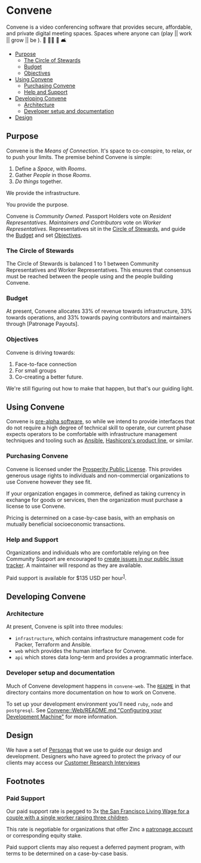 # Convene <!-- omit in toc -->

Convene is a video conferencing software that provides secure, affordable, and private digital meeting spaces.
Spaces where anyone can (play || work || grow || be ). 🎲 👩‍💻 🌱 🛋️

- [Purpose](#purpose)
  - [The Circle of Stewards](#the-circle-of-stewards)
  - [Budget](#budget)
  - [Objectives](#objectives)
- [Using Convene](#using-convene)
  - [Purchasing Convene](#purchasing-convene)
  - [Help and Support](#help-and-support)
- [Developing Convene](#developing-convene)
  - [Architecture](#architecture)
  - [Developer setup and documentation](#developer-setup-and-documentation)
- [Design](#design)

## Purpose

Convene is the _Means of Connection_. It's space to co-conspire, to relax, or
to push your limits. The premise behind Convene is simple:

1. Define a _Space_, with _Rooms_.
2. Gather _People_ in those _Rooms_.
3. _Do things_ together.

We provide the infrastructure.

You provide the purpose.

Convene is _Community Owned_. Passport Holders vote on _Resident
Representatives_.  _Maintainers and Contributors_ vote on _Worker
Representatives_. Representatives sit in the [Circle of Stewards], and guide the
[Budget] and set [Objectives].


[Circle of Stewards]: #the-circle-of-stewards
[Budget]: #budget
[Objectives]: #objectives
### The Circle of Stewards

The Circle of Stewards is balanced 1 to 1 between Community Representatives and
Worker Representatives. This ensures that consensus must be reached between the
people using and the people building Convene.

### Budget

At present, Convene allocates 33% of revenue towards infrastructure, 33%
towards operations, and 33% towards paying contributors and maintainers through
[Patronage Payouts].

### Objectives

Convene is driving towards:

1. Face-to-face connection
2. For small groups
3. Co-creating a better future.

We're still figuring out how to make that happen, but that's our guiding light.

## Using Convene

Convene is [pre-alpha software], so while we intend to provide interfaces that
do not require a high degree of technical skill to operate, our current phase
expects operators to be comfortable with infrastructure management techniques
and tooling such as [Ansible], [Hashicorp's product line][hashicorp-products],
or similar.

[ansible]: https://www.ansible.com/
[hashicorp-products]: https://learn.hashicorp.com/
[pre-alpha software]:
  https://en.wikipedia.org/wiki/Software_release_life_cycle#Pre-alpha

### Purchasing Convene

Convene is licensed under the [Prosperity Public License]. This provides
generous usage rights to individuals and non-commercial organizations to use
Convene however they see fit.

If your organization engages in commerce, defined as taking currency in exchange
for goods or services, then the organization must purchase a license to use
Convene.

Pricing is determined on a case-by-case basis, with an emphasis on mutually
beneficial socioeconomic transactions.

### Help and Support

Organizations and individuals who are comfortable relying on free Community
Support are encouraged to [create issues in our public issue
tracker][issue-tracker]. A maintainer will respond as they are available.

Paid support is available for \$135 USD per hour<sup>[1][footnote-1]</sup>.

[prosperity public license]: https://prosperitylicense.com/
[issue-tracker]: https://github.com/zinc-collective/convene/issues

## Developing Convene

### Architecture

At present, Convene is split into three modules:

- `infrastructure`, which contains infrastructure management code for Packer,
  Terraform and Ansible.
- `web` which provides the human interface for Convene.
- `api` which stores data long-term and provides a programmatic interface.

### Developer setup and documentation

Much of Convene development happens in `convene-web`. The
[`README`](./convene-web/README.md) in that directory contains more
documentation on how to work on Convene.

To set up your development environment you'll need `ruby`, `node` and `postgresql`. See [Convene::Web/README.md "Configuring your Development Machine"] for more information.

[Convene::Web/README.md "Configuring your Development Machine"]:./convene-web/README.md#configuring-your-development-machine

## Design

We have a set of [Personas](https://drive.google.com/open?id=1JwTh2uFTc6pxsXu3njEVKQrv-J5HWExhd1rgT-ravt4) that we use to guide our design and development. Designers who have agreed to protect the privacy of our clients may access our [Customer Research Interviews](https://drive.google.com/drive/u/2/folders/1gncYSkVIAj4CnlUZM9KPQlFdj_aqulDl)

## Footnotes <!-- omit in toc -->

### Paid Support <!-- omit in toc -->

Our paid support rate is pegged to 3x [the San Francisco Living Wage for a
couple with a single worker raising three children][san-francisco-living-wage].

This rate is negotiable for organizations that offer Zinc a [patronage
account][what-is-patronage] or corresponding equity stake.

Paid support clients may also request a deferred payment program, with terms to
be determined on a case-by-case basis.

[footnote-1]: #paid-support
[san-francisco-living-wage]: https://livingwage.mit.edu/metros/41860
[what-is-patronage]:
  https://www.co-oplaw.org/finances-tax/patronage/#How_Patronage_Works
